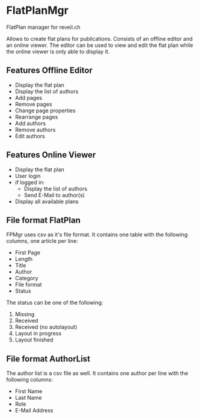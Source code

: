 # FlatPlanMgr
FlatPlan manager for reveil.ch

Allows to create flat plans for publications. Consists of an offline editor and an online viewer. The editor can be used to view and edit the flat plan while the online viewer is only able to display it.

## Features Offline Editor

 - Display the flat plan
 - Display the list of authors
 - Add pages
 - Remove pages
 - Change page properties
 - Rearrange pages
 - Add authors
 - Remove authors
 - Edit authors

## Features Online Viewer

 - Display the flat plan
 - User login
 - if logged in:
	- Display the list of authors
	- Send E-Mail to author(s)
  - Display all available plans

## File format FlatPlan
FPMgr uses csv as it's file format. It contains one table with the following columns, one article per line:

 - First Page
 - Length
 - Title
 - Author
 - Category
 - File format
 - Status

The status can be one of the following:
 1. Missing
 2. Received
 3. Received (no autolayout)
 4. Layout in progress
 5. Layout finished

## File format AuthorList
The author list is a csv file as well. It contains one author per line with the following columns:

- First Name
- Last Name
- Role
- E-Mail Address
